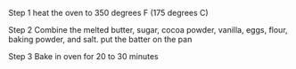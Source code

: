 Step 1
heat the oven to 350 degrees F (175 degrees C)

Step 2
Combine the melted butter, sugar, cocoa powder, vanilla, eggs, flour, baking powder, and salt. put the batter on the pan

Step 3
Bake in oven for 20 to 30 minutes 